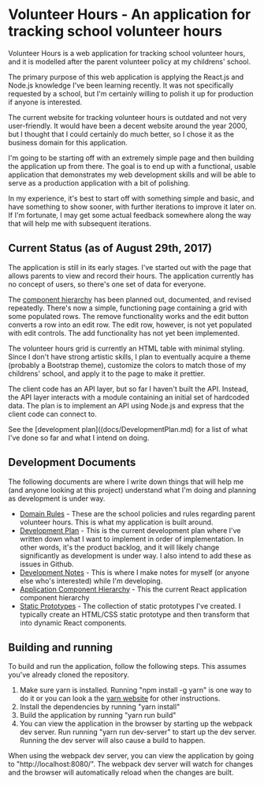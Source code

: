 # Volunteer Hours - An application for tracking school volunteer hours

Volunteer Hours is a web application for tracking school volunteer hours, and it is modelled after the parent volunteer policy at my childrens' school. 

The primary purpose of this web application is applying the React.js and Node.js knowledge I've been learning recently. It was not specifically requested by a school, but I'm certainly willing to polish it up for production if anyone is interested. 

The current website for tracking volunteer hours is outdated and not very user-friendly. It would have been a decent website around the year 2000, but I thought that I could certainly do much better, so I chose it as the business domain for this application. 

I'm going to be starting off with an extremely simple page and then building the application up from there. The goal is to end up with a functional, usable application that demonstrates my web development skills and will be able to serve as a production application with a bit of polishing. 

In my experience, it's best to start off with something simple and basic, and have something to show sooner, with further iterations to improve it later on. If I'm fortunate, I may get some actual feedback somewhere along the way that will help me with subsequent iterations.

## Current Status (as of August 29th, 2017)

The application is still in its early stages. I've started out with the page that allows parents to view and record their hours. The application currently has no concept of users, so there's one set of data for everyone.

The [component hierarchy](docs/AppComponentTree.md) has been planned out, documented, and revised repeatedly. There's now a simple, functioning page containing a grid with some populated rows. The remove functionality works and the edit button converts a row into an edit row. The edit row, however, is not yet populated with edit controls. The add functionality has not yet been implemented.

The volunteer hours grid is currently an HTML table with minimal styling. Since I don't have strong artistic skills, I plan to eventually acquire a theme (probably a Bootstrap theme), customize the colors to match those of my childrens' school, and apply it to the page to make it prettier.

The client code has an API layer, but so far I haven't built the API. Instead, the API layer interacts with a module containing an initial set of hardcoded data. The plan is to implement an API using Node.js and express that the client code can connect to.

See the [development plan]((docs/DevelopmentPlan.md) for a list of what I've done so far and what I intend on doing.

## Development Documents

The following documents are where I write down things that will help me (and anyone looking at this project) understand what I'm doing and planning as development is under way.

* [Domain Rules](docs/DomainRules.md) - These are the school policies and rules regarding parent volunteer hours. This is what my application is built around.
* [Development Plan](docs/DevelopmentPlan.md) - This is the current development plan where I've written down what I want to implement in order of implementation. In other words, it's the product backlog, and it will likely change significantly as development is under way. I also intend to add these as issues in Github.
* [Development Notes](docs/DevelopmentNotes.md) - This is where I make notes for myself (or anyone else who's interested) while I'm developing.
* [Application Component Hierarchy](docs/AppComponentTree.md) - This the current React application component hierarchy
* [Static Prototypes](docs/StaticPrototypes.md) - The collection of static prototypes I've created. I typically create an HTML/CSS static prototype and then transform that into dynamic React components.

## Building and running

To build and run the application, follow the following steps. This assumes you've already cloned the repository.

1. Make sure yarn is installed. Running "npm install -g yarn" is one way to do it or you can look a the [yarn website](https://yarnpkg.com/en/) for other instructions.
2. Install the dependencies by running "yarn install"
3. Build the application by running "yarn run build"
4. You can view the application in the browser by starting up the webpack dev server. Run running "yarn run dev-server" to start up the dev server.  Running the dev server will also cause a build to happen.

When using the webpack dev server, you can view the application by going to "http://localhost:8080/". The webpack dev server will watch for changes and the browser will automatically reload when the changes are built.